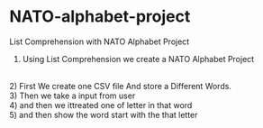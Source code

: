 # NATO-alphabet-project
List Comprehension with NATO Alphabet Project
<br>
1) Using List Comprehension we create a NATO Alphabet Project
<br>
2) First We create one CSV file And store a Different Words.
<br>
3) Then we take a input from user 
<br>
4) and then we ittreated one of letter in that word 
<br>
5) and then show the word start with the that letter
